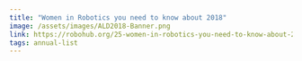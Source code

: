```yaml
---
title: "Women in Robotics you need to know about 2018"
image: /assets/images/ALD2018-Banner.png
link: https://robohub.org/25-women-in-robotics-you-need-to-know-about-2018/
tags: annual-list
---
```


